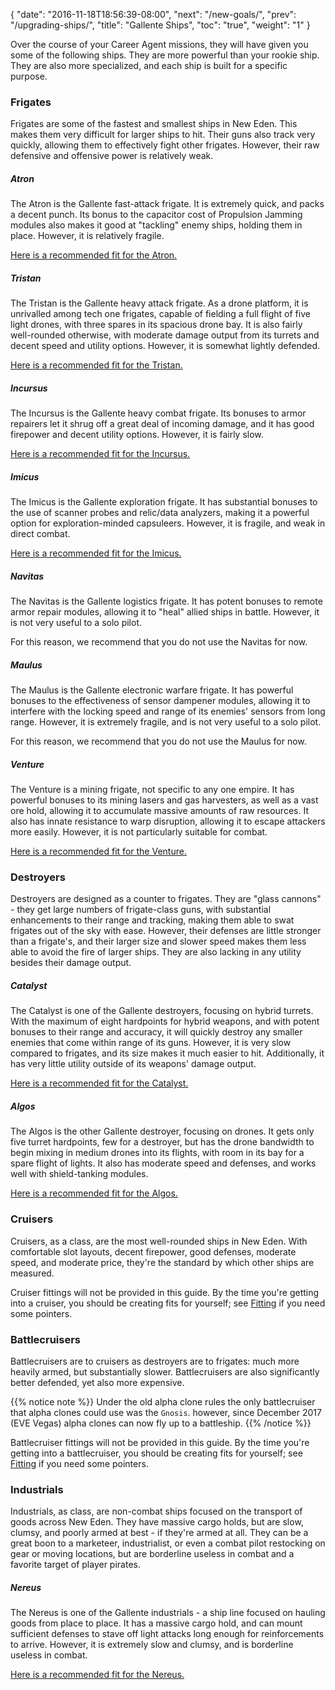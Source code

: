 {
  "date": "2016-11-18T18:56:39-08:00",
  "next": "/new-goals/",
  "prev": "/upgrading-ships/",
  "title": "Gallente Ships",
  "toc": "true",
  "weight": "1"
}

Over the course of your Career Agent missions, 
they will have given you some of the following ships.
They are more powerful than your rookie ship.
They are also more specialized, and each ship is built for a specific purpose.

### Frigates

Frigates are some of the fastest and smallest ships in New Eden.
This makes them very difficult for larger ships to hit.
Their guns also track very quickly, allowing them to effectively fight other frigates.
However, their raw defensive and offensive power is relatively weak.

##### Atron

The Atron is the Gallente fast-attack frigate.
It is extremely quick, and packs a decent punch.
Its bonus to the capacitor cost of Propulsion Jamming modules 
also makes it good at "tackling" enemy ships, holding them in place.
However, it is relatively fragile.

[Here is a recommended fit for the Atron.](/upgrading-ships/gallente/atron/)

##### Tristan

The Tristan is the Gallente heavy attack frigate.
As a drone platform, it is unrivalled among tech one frigates,
capable of fielding a full flight of five light drones, with three spares
in its spacious drone bay.  It is also fairly well-rounded otherwise,
with moderate damage output from its turrets and decent speed and utility options.
However, it is somewhat lightly defended.

[Here is a recommended fit for the Tristan.](/upgrading-ships/gallente/tristan/)

##### Incursus

The Incursus is the Gallente heavy combat frigate.
Its bonuses to armor repairers let it shrug off a great deal of incoming damage, 
and it has good firepower and decent utility options.
However, it is fairly slow.

[Here is a recommended fit for the Incursus.](/upgrading-ships/gallente/incursus/)

##### Imicus

The Imicus is the Gallente exploration frigate.
It has substantial bonuses to the use of scanner probes and relic/data analyzers,
making it a powerful option for exploration-minded capsuleers.
However, it is fragile, and weak in direct combat.

[Here is a recommended fit for the Imicus.](/upgrading-ships/gallente/imicus/)

##### Navitas

The Navitas is the Gallente logistics frigate.
It has potent bonuses to remote armor repair modules,
allowing it to "heal" allied ships in battle.
However, it is not very useful to a solo pilot.

For this reason, we recommend that you do not use the Navitas for now.

##### Maulus

The Maulus is the Gallente electronic warfare frigate.
It has powerful bonuses to the effectiveness of sensor dampener modules,
allowing it to interfere with the locking speed and range of its enemies' sensors from long range.
However, it is extremely fragile, and is not very useful to a solo pilot.

For this reason, we recommend that you do not use the Maulus for now.

##### Venture

The Venture is a mining frigate, not specific to any one empire.
It has powerful bonuses to its mining lasers and gas harvesters,
as well as a vast ore hold, allowing it to accumulate massive amounts of raw resources.
It also has innate resistance to warp disruption, allowing it to escape attackers more easily.
However, it is not particularly suitable for combat.

[Here is a recommended fit for the Venture.](/upgrading-ships/gallente/venture/)

### Destroyers

Destroyers are designed as a counter to frigates.
They are "glass cannons" - they get large numbers of frigate-class guns,
with substantial enhancements to their range and tracking,
making them able to swat frigates out of the sky with ease.
However,  their defenses are little stronger than a frigate's,
and their larger size and slower speed makes them less able to avoid the fire
of larger ships.  They are also lacking in any utility besides their damage output. 

##### Catalyst

The Catalyst is one of the Gallente destroyers, focusing on hybrid turrets.
With the maximum of eight hardpoints for hybrid weapons,
and with potent bonuses to their range and accuracy,
it will quickly destroy any smaller enemies that come within range of its guns.
However, it is very slow compared to frigates, and its size makes it much easier to hit.
Additionally, it has very little utility outside of its weapons' damage output.

[Here is a recommended fit for the Catalyst.](/upgrading-ships/gallente/catalyst/)

##### Algos

The Algos is the other Gallente destroyer, focusing on drones.
It gets only five turret hardpoints, few for a destroyer,
but has the drone bandwidth to begin mixing in medium drones
into its flights, with room in its bay for a spare flight of lights.
It also has moderate speed and defenses, and works well with shield-tanking modules.

[Here is a recommended fit for the Algos.](/upgrading-ships/gallente/algos/)

### Cruisers

Cruisers, as a class, are the most well-rounded ships in New Eden.  With comfortable slot layouts,
decent firepower, good defenses, moderate speed, and moderate price,
they're the standard by which other ships are measured.  

Cruiser fittings will not be provided in this guide.  By the time you're getting
into a cruiser, you should be creating fits for yourself; see
[Fitting](/reference/fitting/) if you need some pointers.

### Battlecruisers

Battlecruisers are to cruisers as destroyers are to frigates:
much more heavily armed, but substantially slower.  Battlecruisers are
also significantly better defended, yet also more expensive.

{{% notice note %}}
Under the old alpha clone rules the only battlecruiser that alpha clones could
use was the `Gnosis`. however, since December 2017 (EVE Vegas) alpha clones can
now fly up to a battleship.
{{% /notice %}}

Battlecruiser fittings will not be provided in this guide. By the time you're getting
into a battlecruiser, you should be creating fits for yourself; see
[Fitting](/reference/fitting/) if you need some pointers. 

### Industrials

Industrials, as class, are non-combat ships focused on the transport of goods across New Eden.
They have massive cargo holds, but are slow, clumsy, and poorly armed at best - if they're armed at all.
They can be a great boon to a marketeer, industrialist, 
or even a combat pilot restocking on gear or moving locations,
but are borderline useless in combat and a favorite target of player pirates.

##### Nereus

The Nereus is one of the Gallente industrials - a ship line focused on hauling goods from place to place.
It has a massive cargo hold, and can mount sufficient defenses to stave off light attacks
long enough for reinforcements to arrive.
However, it is extremely slow and clumsy, and is borderline useless in combat.

[Here is a recommended fit for the Nereus.](/upgrading-ships/gallente/nereus/)
